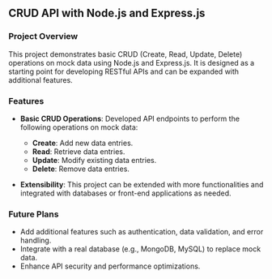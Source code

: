 ## **CRUD API with Node.js and Express.js**

### **Project Overview**
This project demonstrates basic CRUD (Create, Read, Update, Delete) operations on mock data using Node.js and Express.js. It is designed as a starting point for developing RESTful APIs and can be expanded with additional features.

### **Features**
- **Basic CRUD Operations**: Developed API endpoints to perform the following operations on mock data:
  - **Create**: Add new data entries.
  - **Read**: Retrieve data entries.
  - **Update**: Modify existing data entries.
  - **Delete**: Remove data entries.
  
- **Extensibility**: This project can be extended with more functionalities and integrated with databases or front-end applications as needed.

### **Future Plans**
- Add additional features such as authentication, data validation, and error handling.
- Integrate with a real database (e.g., MongoDB, MySQL) to replace mock data.
- Enhance API security and performance optimizations.

